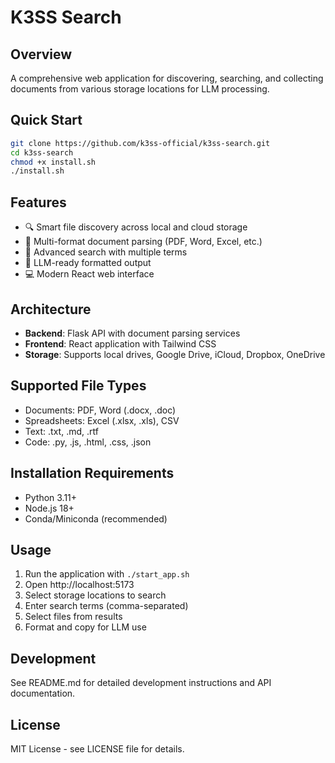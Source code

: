# K3SS Search

## Overview
A comprehensive web application for discovering, searching, and collecting documents from various storage locations for LLM processing.

## Quick Start
```bash
git clone https://github.com/k3ss-official/k3ss-search.git
cd k3ss-search
chmod +x install.sh
./install.sh
```

## Features
- 🔍 Smart file discovery across local and cloud storage
- 📄 Multi-format document parsing (PDF, Word, Excel, etc.)
- 🔎 Advanced search with multiple terms
- 🤖 LLM-ready formatted output
- 💻 Modern React web interface

## Architecture
- **Backend**: Flask API with document parsing services
- **Frontend**: React application with Tailwind CSS
- **Storage**: Supports local drives, Google Drive, iCloud, Dropbox, OneDrive

## Supported File Types
- Documents: PDF, Word (.docx, .doc)
- Spreadsheets: Excel (.xlsx, .xls), CSV
- Text: .txt, .md, .rtf
- Code: .py, .js, .html, .css, .json

## Installation Requirements
- Python 3.11+
- Node.js 18+
- Conda/Miniconda (recommended)

## Usage
1. Run the application with `./start_app.sh`
2. Open http://localhost:5173
3. Select storage locations to search
4. Enter search terms (comma-separated)
5. Select files from results
6. Format and copy for LLM use

## Development
See README.md for detailed development instructions and API documentation.

## License
MIT License - see LICENSE file for details.


